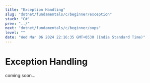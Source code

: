 ```yaml
---
title: "Exception Handling"
slug: "dotnet/fundamentals/c/beginner/exception"
stack: "C#"
prev: "../"
next: "dotnet/fundamentals/c/beginner/oops"
level: ""
date: "Wed Mar 06 2024 22:16:35 GMT+0530 (India Standard Time)"
---
```



# Exception Handling

coming soon...